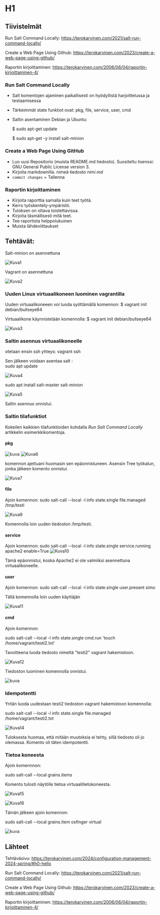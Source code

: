 # H1

## Tiivistelmät
Run Salt Command Locally: https://terokarvinen.com/2021/salt-run-command-locally/

Create a Web Page Using Github: https://terokarvinen.com/2023/create-a-web-page-using-github/

Raportin kirjoittaminen: https://terokarvinen.com/2006/06/04/raportin-kirjoittaminen-4/

### Run Salt Command Locally
- Salt komentojen ajaminen paikallisesti on hyödyllistä harjoittelussa ja testaamisessa
- Tärkeimmät state funktiot ovat: pkg, file, service, user, cmd
- Saltin asentaminen Debian ja Ubuntu:

  $ sudo apt-get update

  $ sudo apt-get -y install salt-minion

### Create a Web Page Using GitHub
- Luo uusi Repositorio (muista README.md tiedosto). Suositeltu lisenssi: GNU General Public License version 3.
- Kirjoita markdownilla. nimeä tiedosto *nimi.md*
- `commit changes` = Tallenna

### Raportin kirjoittaminen
- Kirjoita raporttia samalla kuin teet työtä.
- Kerro työskentely-ympäristö.
- Tuloksen on oltava toistettavissa.
- Kirjoita täsmällisesti mitä teet.
- Tee raportista helppolukuinen
- Muista lähdeviittaukset

## Tehtävät:
Salt-minion on asennettuna

![Kuva1](https://github.com/simoheinimaki/palvelinten-hallinta/assets/165195779/2e8f31e4-6976-423d-a08d-9103c56e3a6d)

Vagrant on asennettuna

![Kuva2](https://github.com/simoheinimaki/palvelinten-hallinta/assets/165195779/5abe560c-d559-4475-83ae-47b5afa169cf)

### Uuden Linux virtuaalikoneen luominen vagrantilla
Uuden virtuaalikoneeen voi luoda syöttämällä komennon:  $ vagrant init debian/bullseye64

Virtuaalikone käynnistetään komennolla:  $ vagrant init debian/bullseye64

![Kuva3](https://github.com/simoheinimaki/palvelinten-hallinta/assets/165195779/d88c7182-8263-4e48-b3ce-7bffea380db6)

### Saltin asennus virtuaalikoneelle

otetaan ensin ssh yhteys:  vagrant ssh

Sen jälkeen voidaan asentaa salt :  
  sudo apt update  
  
  ![Kuva4](https://github.com/simoheinimaki/palvelinten-hallinta/assets/165195779/b88d5546-3401-40c3-a9b8-27a9a6caa1d2)

  
  sudo apt install salt-master salt-minion

  ![Kuva5](https://github.com/simoheinimaki/palvelinten-hallinta/assets/165195779/2bbf9a10-b685-4a58-976c-dbd8c1a9bf36)

Saltin asennus onnistui. 

### Saltin tilafunktiot
Kokeilen kaikkien tilafunktioiden kohdalla *Run Salt Command Locally* artikkelin esimerkkikomentoja.
#### pkg
![kuva](https://github.com/simoheinimaki/palvelinten-hallinta/assets/165195779/9e9bbd9a-432d-4f46-a2e8-24f1349a155a)
![Kuva6](https://github.com/simoheinimaki/palvelinten-hallinta/assets/165195779/a9976a81-0bf1-44a4-ac57-d2e1cedcab5f)

komennon ajettuani huomasin sen epäonnistuneen. Asensin Tree työkalun, jonka jälkeen komento onnistui.

![Kuva7](https://github.com/simoheinimaki/palvelinten-hallinta/assets/165195779/e11e8e0d-051c-4a12-99c7-cfdf9a7866a1)

#### file
Ajoin komennon:  sudo salt-call --local -l info state.single file.managed /tmp/testi 

![Kuva9](https://github.com/simoheinimaki/palvelinten-hallinta/assets/165195779/57f6a91b-4593-4e21-874f-0be7e402ec94)

Komennolla loin uuden tiedoston /tmp/testi.

#### service

Ajoin komennon:  sudo salt-call --local -l info state.single service.running apache2 enable=True
![Kuva10](https://github.com/simoheinimaki/palvelinten-hallinta/assets/165195779/26ee3910-c374-4348-aed6-2bcebe7d1a5a)

Tämä epäonnistui, koska Apache2 ei ole valmiiksi asennettuna virtuaalikoneelle.

#### user

Ajoin komennon:  sudo salt-call --local -l info state.single user.present simo

Tällä komennolla loin uuden käyttäjän

![Kuva11](https://github.com/simoheinimaki/palvelinten-hallinta/assets/165195779/02cd3a99-bf5b-403f-a311-21d68a0ce31c)

#### cmd

Ajoin komennon:   

  sudo salt-call --local -l info state.single cmd.run 'touch /home/vagrant/testi2.txt' 

Tavoitteena luoda tiedosto nimeltä "testi2" vagrant hakemistoon.

![Kuva12](https://github.com/simoheinimaki/palvelinten-hallinta/assets/165195779/bbd5634e-da29-4151-9a9d-749c7ab30e1b)

Tiedoston luominen komennolla onnistui.

![kuva](https://github.com/simoheinimaki/palvelinten-hallinta/assets/165195779/0b52ccfb-e8f7-4806-a72f-bd79c14c4e80)

### Idempotentti

Yritän luoda uudestaan testi2 tiedoston vagrant hakemistoon komennolla:  

  sudo salt-call --local -l info state.single file.managed /home/vagrant/testi2.txt

  ![Kuva14](https://github.com/simoheinimaki/palvelinten-hallinta/assets/165195779/849ec378-6558-4d25-b848-57882c529150)

Tuloksesta huomaa, että mitään muutoksia ei tehty, sillä tiedosto oli jo olemassa. Komento oli täten idempotentti.

### Tietoa koneesta

Ajoin komennnon:

  sudo salt-call --local grains.items

Komento tulosti näytölle tietoa virtuaalitietokoneesta. 

![Kuva15](https://github.com/simoheinimaki/palvelinten-hallinta/assets/165195779/51531de3-1365-4964-9048-e2caff4b770e)

![Kuva16](https://github.com/simoheinimaki/palvelinten-hallinta/assets/165195779/d48a638c-5bca-4cd7-ab45-343996ef0766)

Tämän jälkeen ajoin komennon:
 
  sudo salt-call --local grains.item osfinger virtual

![kuva](https://github.com/simoheinimaki/palvelinten-hallinta/assets/165195779/aed54eb2-ed4a-4534-b99c-9b7533fe2652)

## Lähteet
Tehtäväsivu: https://terokarvinen.com/2024/configuration-management-2024-spring/#h0-hello

Run Salt Command Locally: https://terokarvinen.com/2021/salt-run-command-locally/

Create a Web Page Using Github: https://terokarvinen.com/2023/create-a-web-page-using-github/

Raportin kirjoittaminen: https://terokarvinen.com/2006/06/04/raportin-kirjoittaminen-4/


